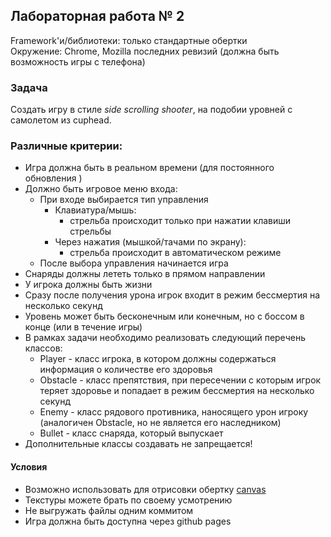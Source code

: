 ## Лабораторная работа № 2

Framework'и/библиотеки: только стандартные обертки<br/>
Окружение: Chrome, Mozilla последних ревизий (должна быть возможность игры с телефона)

### Задача
Создать игру в стиле *side scrolling shooter*, на подобии уровней с самолетом из cuphead.

### Различные критерии:
- Игра должна быть в реальном времени (для постоянного обновления )
- Должно быть игровое меню входа:
  - При входе выбирается тип управления
    - Клавиатура/мышь:
        - стрельба происходит только при нажатии клавиши стрельбы
    - Через нажатия (мышкой/тачами по экрану):
        - стрельба происходит в автоматическом режиме
  - После выбора управления начинается игра
- Снаряды должны лететь только в прямом направлении
- У игрока должны быть жизни
- Сразу после получения урона игрок входит в режим бессмертия на несколько секунд
- Уровень может быть бесконечным или конечным, но с боссом в конце (или в течение игры)
- В рамках задачи необходимо реализовать следующий перечень классов:
    - Player - класс игрока, в котором должны содержаться информация о количестве его здоровья
    - Obstacle - класс препятствия, при пересечении с которым игрок теряет здоровье и попадает в режим бессмертия на несколько секунд
    - Enemy - класс рядового противника, наносящего урон игроку (аналогичен Obstacle, но не является его наследником)
    - Bullet - класс снаряда, который выпускает  
- Дополнительные классы создавать не запрещается!

#### Условия
- Возможно использовать для отрисовки обертку [canvas](https://developer.mozilla.org/ru/docs/Web/API/Canvas_API/Tutorial)
- Текстуры можете брать по своему усмотрению
- Не выгружать файлы одним коммитом
- Игра должна быть доступна через github pages
